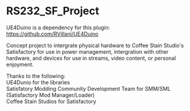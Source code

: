 # RS232_SF_Project

UE4Duino is a dependency for this plugin:
https://github.com/RVillani/UE4Duino

Concept project to intergrate physical hardware to Coffee Stain Studio's Satisfactory for use in power management, intergration with other hardware, and devices for use in streams, video content, or personal enjoyment.

Thanks to the following:<br>
UE4Dunio for the libraries<br>
Satisfatory Modding Community Development Team for SMM/SML (Satisfactory Mod Manager/Loader)<br>
Coffee Stain Studios for Satisfactory<br>
